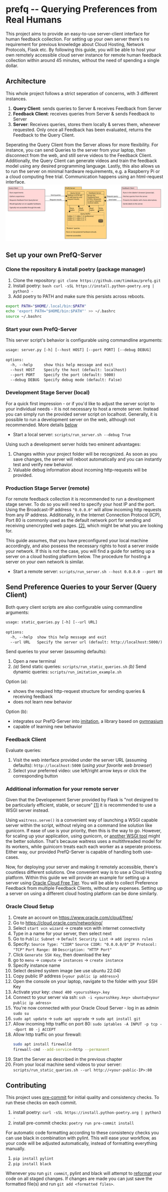 # prefq -- Querying Preferences from Real Humans

This project aims to provide an easy-to-use server-client interface for human feedback collection. For setting up your own server there's no requirement for previous knowledge about Cloud Hosting, Network Protocols, Flask etc. By following this guide, you will be able to host your own remotely accessible cloud server instance for remote human feedback collection within around 45 minutes, without the need of spending a single dollar.


## Architecture

This whole project follows a strict seperation of concerns, with 3 different instances.
1. **Query Client**: sends queries to Server & receives Feedback from Server
2. **Feedback Client**: receives queries from Server & sends Feedback to Server
3. **Server**: Receives queries, stores them locally & serves them, whenever requested. Only once all Feedback has been evaluated, returns the Feedback to the Query Client. 

Seperating the Query Client from the Server allows for more flexibility. For instance, you can send Queries to the server from your laptop, then disconnect from the web, and still serve videos to the Feedback Client. Additionally, the Query Client can generate videos and train the feedback model using any desired programming language. Lastly, this also allows us to run the server on minimal hardware requirements, e.g. a Raspberry Pi or a cloud computing free trial. Communication happens using an html-request interface.
![prefq-diagram](./figures/prefq_diagram/prefq.svg)

## Set up your own PrefQ-Server

### Clone the repository & install poetry (package manager)
1. Clone the repository: `git clone https://github.com/timokau/prefq.git`
2. Install poetry: `bash curl -sSL https://install.python-poetry.org | python3 - `
3. Add poetry to PATH and make sure this persists across reboots. 
```bash
export PATH="$HOME/.local/bin:$PATH"
echo 'export PATH="$HOME/bin:$PATH"' >> ~/.bashrc
source ~/.bashrc
```

### Start your own PrefQ-Server

This server script's behavior is configurable using commandline arguments:

```
usage: server.py [-h] [--host HOST] [--port PORT] [--debug DEBUG]

options:
  -h, --help     show this help message and exit
  --host HOST    Specify the host (default: localhost)
  --port PORT    Specify the port (default: 5000)
  --debug DEBUG  Specify debug mode (default: False)
```

### Development Stage Server (local)

For a quick first impression - or if you'd like to adjust the server script to your individual needs - it is not necessary to host a remote server. Instead you can simply run the provided server script on localhost. Generally, it is possible to run a development server on the web, although not recommended.  More details [below](#additional-information-for-your-remote-server)

- Start a local server: `scripts/run_server.sh --debug True`

Using such a development server holds two eminent advantages:
1. Changes within your project folder will be recognized. As soon as you save changes, the server will reboot automatically and you can instantly test and verify new behavior.
2. Valuable debug information about incoming http-requests will be provided.

### Production Stage Server (remote)

For remote feedback collection it is recommended to run a development stage server. To do so you will need to specify your host IP and the port. Using the Broadcast-IP address `"0.0.0.0"` will allow incoming http requests from any IP address. Additionally, in the Internet Connection Protocol (ICP), Port 80 is commonly used as the default network port for sending and receiving unencrypted web pages. [[2]](https://www.techopedia.com/definition/15709/port-80), which might be what you are looking for.

This guide assumes, that you have preconfigured your local machine accordingly, and also possess the necessary rights to host a server inside your network. If this is not the case, you will find a guide for setting up a server on a cloud hosting platform below. The procedure for hosting a server on your own network is similar.

- Start a remote server: `scripts/run_server.sh --host 0.0.0.0 --port 80`

## Send Preference Queries to your Server (Query Client)

Both query client scripts are also configurable using commandline arguments:

```
usage: static_queries.py [-h] [--url URL]

options:
  -h, --help  show this help message and exit
  --url URL   Specify the server url (default: http://localhost:5000/)
```

Send queries to your server (assuming defaults):
1. Open a new terminal
2. *(a)* Send static queries: `scripts/run_static_queries.sh`
    *(b)* Send dynamic queries: `scripts/run_imitation_example.sh`


Option (a):
- shows the required http-request structure for sending queries & receiving feedback
- does not learn new behavior

Option (b):
- integrates our PrefQ-Server into [imitation](https://pypi.org/project/imitation/), a library based on [gymnasium](https://gymnasium.farama.org/index.html)
- capable of learning new behavior

### Feedback Client
Evaluate queries:
1. Visit the web interface provided under the server URL (assuming defaults): `http://localhost:5000` (*using your favorite web browser*)
2. Select your preferred video: use left/right arrow keys or click the corresponding button


### Additional information for your remote server 

Given that the Developement Server provided by Flask is "not designed to be particularly efficient, stable, or secure" [[1]](https://flask.palletsprojects.com/en/2.3.x/tutorial/deploy/) it is recommended to use a WSGI server instead.

Using `waitress.serve()` is a convenient way of launching a WSGI capable server within the script, without relying on a command line solution like gunicorn. If ease of use is your priority, then this is the way to go. However, for scaling up your application, using gunicorn, or [another WSGI tool](https://flask.palletsprojects.com/en/2.3.x/deploying/) might the better solution. That's because waitress uses a multithreaded model for its workers, while guinicorn treats each each worker as a seperate process. Either way, our provided PrefQ-Server is capable of handling both use-cases.

Now, for deploying your server and making it remotely accessible, there's countless different solutions. One convenient way is to use a Cloud Hosting platform. Within this guide we will provide an example for setting up a server using [Oracle Cloud Free Tier](https://www.oracle.com/cloud/free/?intcmp=ohp052322ocift). You will be able to collect Preference Feedback from multiple Feedback Clients, without any expenses. Setting up a server on using a different cloud hosting platform can be done similarly.

### Oracle Cloud Setup

1. Create an account on https://www.oracle.com/cloud/free/
2. Go to https://cloud.oracle.com/networking/
3. Select `start vcn wizard` &rarr; create vcn with internet connectivity
4. Type in a name for your server, then select next
5. Go to `Public Subnet` &rarr; `Default Security List` &rarr; `add ingress rules`
6. Specify:
`Source Type: "CIDR"`
`Source CIDR: "0.0.0.0/0"`
`IP Protocol: "TCP"`
`Port Range: 80`
`Description: "HTTP Port"`
7. Click `Generate SSH Key`, then download the key
8. go to `menu` &rarr; `compute` &rarr; `instances` &rarr; `create instance`
9. Specify instance name
10. Select desired system image (we use ubuntu 22.04)
11. Copy public IP address (`<your public ip address>`)
12. Open the console on your laptop, navigate to the folder with your SSH Key
13. Activate your key: `chmod 400 <yoursshkey>.key`
14. Connect to your server via ssh: `ssh -i <yoursshkey.key> ubuntu@<your public ip adress>`
15. You're now connected with your Oracle Cloud Server - log in as admin `sudo su`
16. `sudo apt update` &rarr; `sudo apt upgrade` &rarr; `sudo apt install git`
18. Allow incoming http traffic on port 80: `sudo iptables -A INPUT -p tcp --dport 80 -j ACCEPT`
19. Allow http traffic on your firewall:
	```bash
	sudo apt install firewalld
	firewall-cmd --add-service=http --permanent
	```
21. Start the Server as described in the previous chapter
22. From your local machine send videos to your server: `scripts/run_static_queries.sh --url http://<your-public-IP>:80`


## Contributing

This project uses [pre-commit](https://pre-commit.com/) for initial quality and consistency checks. To run these checks on each commit.

1. install poetry: `curl -sSL https://install.python-poetry.org | python3 -`
2. install pre-commit checks: `poetry run pre-commit install`

For automatic code formatting according to these consistency checks you can use black in combination with pylint. This will ease your workflow, as your code will be adjusted automatically, instead of formatting everything manually. 

1. `pip install pylint`
2. `pip install black`

Whenever you run `git commit`, pylint and black will attempt to [reformat](https://black.readthedocs.io/en/stable/the_black_code_style/current_style.html) your code on all staged changes. If changes are made you can just save the formatted file(s) and run `git add <formatted files>`.
